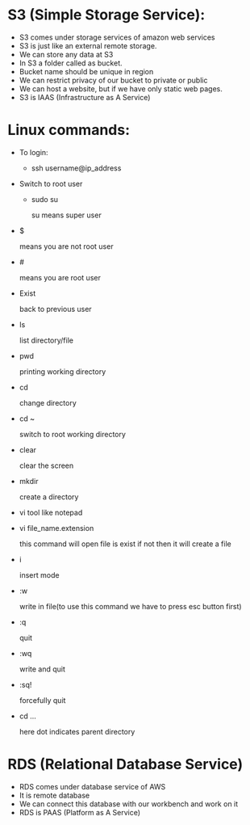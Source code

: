 #	S3 (Simple Storage Service):

+ S3 comes under storage services of amazon web services
+	S3 is just like an external remote storage.
+	We can store any data at S3
+	In S3 a folder called as bucket.
+	Bucket name should be unique in region
+	We can restrict privacy of our bucket to private or public
+	We can host a website, but if we have only static web pages.
+	S3 is IAAS (Infrastructure as A Service)


#	Linux commands:

+	To login:
    - ssh username@ip_address
+	Switch to root user
    - sudo su
      
      su means super user
+	$ 
     
     means you are not root user
+	\#
 
     means you are root user
+	Exist
    
     back to previous user
+	ls
    
     list directory/file
+	pwd
    
     printing working directory
+	cd
    
     change directory
+	cd ~
    
    switch to root working directory
+	clear

     clear the screen
+	mkdir

     create a directory
+	vi
     tool like notepad
+	vi file_name.extension
    
     this command will open file is exist if not then it will create a file
+	i

     insert mode
+	:w
     
     write in file(to use this command we have to press esc button first)
+	:q

     quit
+	:wq

     write and quit
+	:sq!
     
     forcefully quit
+	cd …

     here dot indicates parent directory

# RDS (Relational Database Service)
+	RDS comes under database service of AWS
+	It is remote database
+	We can connect this database with our workbench and work on it
+	RDS is PAAS (Platform as A Service)
